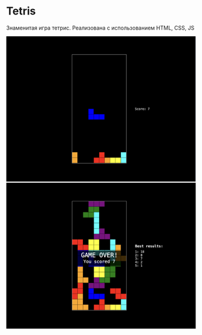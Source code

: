 # Tetris #

Знаменитая игра тетрис. Реализована с использованием HTML, CSS, JS

![Изображение геймплея](https://github.com/DmitriiGoro/Tetris-game/blob/main/src/assets/img/%D0%A1%D0%BD%D0%B8%D0%BC%D0%BE%D0%BA%20%D1%8D%D0%BA%D1%80%D0%B0%D0%BD%D0%B0%202023-12-19%20%D0%B2%2017.47.29.png)
![Изображение геймплея-2](https://github.com/DmitriiGoro/Tetris-game/blob/main/src/assets/img/%D0%A1%D0%BD%D0%B8%D0%BC%D0%BE%D0%BA%20%D1%8D%D0%BA%D1%80%D0%B0%D0%BD%D0%B0%202023-12-19%20%D0%B2%2017.48.20.png)
